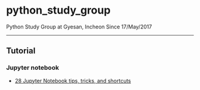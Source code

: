 # python_study_group
Python Study Group at Gyesan, Incheon Since 17/May/2017

----------
## Tutorial
### Jupyter notebook
- [28 Jupyter Notebook tips, tricks, and shortcuts](https://www.dataquest.io/blog/jupyter-notebook-tips-tricks-shortcuts/)